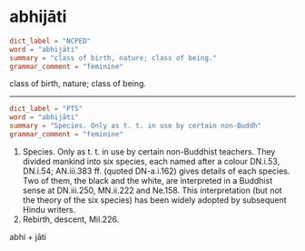 # abhijāti

``` toml
dict_label = "NCPED"
word = "abhijāti"
summary = "class of birth, nature; class of being."
grammar_comment = "feminine"
```

class of birth, nature; class of being.

--------------------

``` toml
dict_label = "PTS"
word = "abhijāti"
summary = "Species. Only as t. t. in use by certain non-Buddh"
grammar_comment = "feminine"
```

1. Species. Only as t. t. in use by certain non\-Buddhist teachers. They divided mankind into six species, each named after a colour DN.i.53, DN.i.54; AN.iii.383 ff. (quoted DN\-a.i.162) gives details of each species. Two of them, the black and the white, are interpreted in a Buddhist sense at DN.iii.250, MN.ii.222 and Ne.158. This interpretation (but not the theory of the six species) has been widely adopted by subsequent Hindu writers.
2. Rebirth, descent, Mil.226.

abhi \+ jāti

